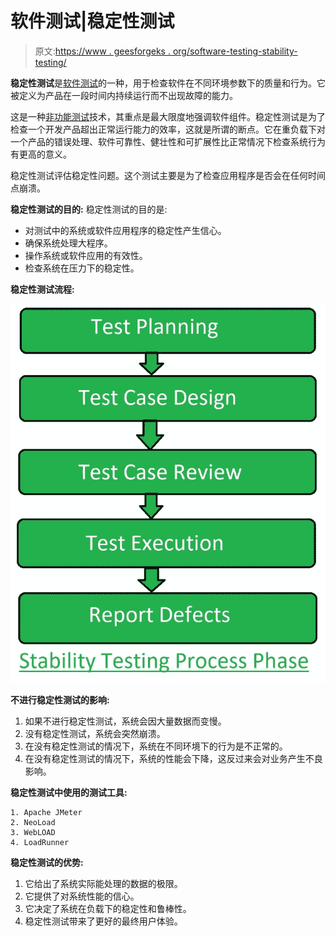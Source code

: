 # 软件测试|稳定性测试

> 原文:[https://www . geesforgeks . org/software-testing-stability-testing/](https://www.geeksforgeeks.org/software-testing-stability-testing/)

**稳定性测试**是[软件测试](https://www.geeksforgeeks.org/software-testing-basics/)的一种，用于检查软件在不同环境参数下的质量和行为。它被定义为产品在一段时间内持续运行而不出现故障的能力。

这是一种[非功能测试](https://www.geeksforgeeks.org/software-testing-non-functional-testing/)技术，其重点是最大限度地强调软件组件。稳定性测试是为了检查一个开发产品超出正常运行能力的效率，这就是所谓的断点。它在重负载下对一个产品的错误处理、软件可靠性、健壮性和可扩展性比正常情况下检查系统行为有更高的意义。

稳定性测试评估稳定性问题。这个测试主要是为了检查应用程序是否会在任何时间点崩溃。

**稳定性测试的目的:**
稳定性测试的目的是:

*   对测试中的系统或软件应用程序的稳定性产生信心。
*   确保系统处理大程序。
*   操作系统或软件应用的有效性。
*   检查系统在压力下的稳定性。

**稳定性测试流程:**

![](img/1c4ffbac02cbfa77dba2c6ba286dfe0f.png)

**不进行稳定性测试的影响:**

1.  如果不进行稳定性测试，系统会因大量数据而变慢。
2.  没有稳定性测试，系统会突然崩溃。
3.  在没有稳定性测试的情况下，系统在不同环境下的行为是不正常的。
4.  在没有稳定性测试的情况下，系统的性能会下降，这反过来会对业务产生不良影响。

**稳定性测试中使用的测试工具:**

```
1. Apache JMeter
2. NeoLoad
3. WebLOAD
4. LoadRunner 
```

**稳定性测试的优势:**

1.  它给出了系统实际能处理的数据的极限。
2.  它提供了对系统性能的信心。
3.  它决定了系统在负载下的稳定性和鲁棒性。
4.  稳定性测试带来了更好的最终用户体验。